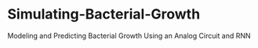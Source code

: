 # Simulating-Bacterial-Growth
Modeling and Predicting Bacterial Growth  Using an Analog Circuit and RNN

